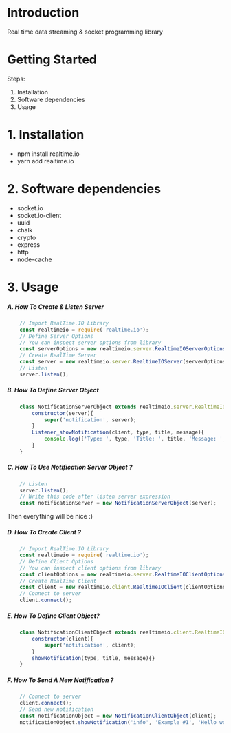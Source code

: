 

# Introduction 
Real time data streaming & socket programming library

# Getting Started
Steps:
1.	Installation
2.	Software dependencies
3.	Usage

# 1. Installation

 - npm install realtime.io
 - yarn add realtime.io
 
# 2. Software dependencies
 - socket.io
 - socket.io-client
 - uuid
 - chalk
 - crypto
 - express
 - http
 - node-cache
 # 3. Usage

##### A. _How To Create & Listen Server_
```js
    // Import RealTime.IO Library
    const realtimeio = require('realtime.io');
    // Define Server Options
    // You can inspect server options from library
    const serverOptions = new realtimeio.server.RealtimeIOServerOptions();
    // Create RealTime Server
    const server = new realtimeio.server.RealtimeIOServer(serverOptions);
    // Listen
    server.listen();
```    
##### B. _How To Define Server Object_
```js
    class NotificationServerObject extends realtimeio.server.RealtimeIOServerObject{
	    constructor(server){
		    super('notification', server);
	    }
	    Listener_showNotification(client, type, title, message){
		    console.log(['Type: ', type, 'Title: ', title, 'Message: ', message].join(' '));
	    }
    }
```
##### C. How To Use Notification Server Object ?
```js
    // Listen
    server.listen();
    // Write this code after listen server expression
    const notificationServer = new NotificationServerObject(server);
```
Then everything will be nice :)

##### D. How To Create Client ?
```js
    // Import RealTime.IO Library
    const realtimeio = require('realtime.io');
    // Define Client Options
    // You can inspect client options from library
    const clientOptions = new realtimeio.server.RealtimeIOClientOptions();
    // Create RealTime Client
    const client = new realtimeio.client.RealtimeIOClient(clientOptions);
    // Connect to server
    client.connect();
```
##### E. How To Define Client Object?
```js
    class NotificationClientObject extends realtimeio.client.RealtimeIOClientObject{
		constructor(client){
			super('notification', client);
		}
		showNotification(type, title, message){}
    }
```
##### F. How To Send A New Notification ?
```js
    // Connect to server
    client.connect();
    // Send new notification
    const notificationObject = new NotificationClientObject(client);
    notificationObject.showNotification('info', 'Example #1', 'Hello world :)');
```
